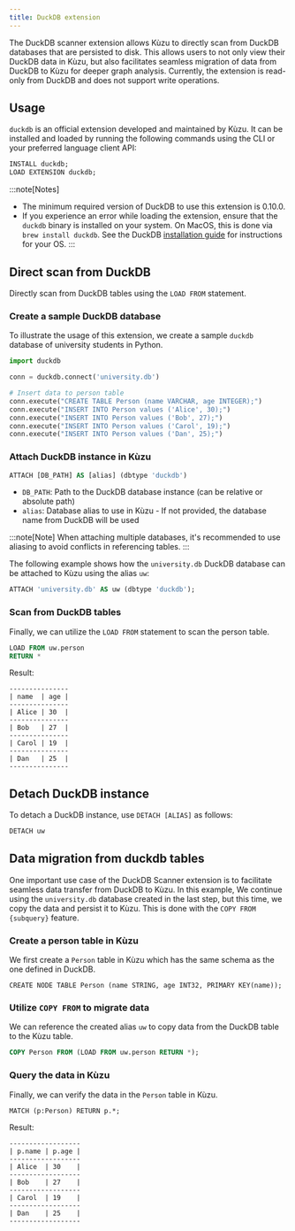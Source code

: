```yaml
---
title: DuckDB extension
---
```


The DuckDB scanner extension allows Kùzu to directly scan from DuckDB databases that are persisted to
disk. This allows users to not only view their DuckDB data in Kùzu, but also facilitates seamless
migration of data from DuckDB to Kùzu for deeper graph analysis. Currently, the extension is read-only
from DuckDB and does not support write operations.

## Usage

`duckdb` is an official extension developed and maintained by Kùzu.
It can be installed and loaded by running the following commands using the CLI or your preferred language
client API:

```sql
INSTALL duckdb;
LOAD EXTENSION duckdb;
```

:::note[Notes]
- The minimum required version of DuckDB to use this extension is 0.10.0.
- If you experience an error while loading the extension, ensure that the `duckdb` binary is installed
on your system. On MacOS, this is done via `brew install duckdb`. See the DuckDB
[installation guide](https://duckdb.org/docs/installation) for instructions for your OS.
:::

## Direct scan from DuckDB

Directly scan from DuckDB tables using the `LOAD FROM` statement.

### Create a sample DuckDB database

To illustrate the usage of this extension, we create a sample `duckdb` database of university
students in Python.

```py
import duckdb

conn = duckdb.connect('university.db')

# Insert data to person table
conn.execute("CREATE TABLE Person (name VARCHAR, age INTEGER);")
conn.execute("INSERT INTO Person values ('Alice', 30);")
conn.execute("INSERT INTO Person values ('Bob', 27);")
conn.execute("INSERT INTO Person values ('Carol', 19);")
conn.execute("INSERT INTO Person values ('Dan', 25);")
```

### Attach DuckDB instance in Kùzu

```sql
ATTACH [DB_PATH] AS [alias] (dbtype 'duckdb')
```

- `DB_PATH`: Path to the DuckDB database instance (can be relative or absolute path)
- `alias`: Database alias to use in Kùzu - If not provided, the database name from DuckDB will be used

:::note[Note]
When attaching multiple databases, it's recommended to use aliasing to avoid conflicts in
referencing tables.
:::

The following example shows how the `university.db` DuckDB database can be attached to Kùzu using
the alias `uw`:

```sql
ATTACH 'university.db' AS uw (dbtype 'duckdb');
```

### Scan from DuckDB tables

Finally, we can utilize the `LOAD FROM` statement to scan the person table.

```sql
LOAD FROM uw.person
RETURN *
```

Result:

```
---------------
| name  | age |
---------------
| Alice | 30  |
---------------
| Bob   | 27  |
---------------
| Carol | 19  |
---------------
| Dan   | 25  |
---------------
```

## Detach DuckDB instance

To detach a DuckDB instance, use `DETACH [ALIAS]` as follows:

```sql
DETACH uw
```

## Data migration from duckdb tables

One important use case of the DuckDB Scanner extension is to facilitate seamless data transfer from DuckDB to Kùzu.
In this example, We continue using the `university.db` database created in the last step, but this time,
we copy the data and persist it to Kùzu. This is done with the `COPY FROM {subquery}` feature.

### Create a person table in Kùzu

We first create a `Person` table in Kùzu which has the same schema as the one defined in DuckDB.

```cypher
CREATE NODE TABLE Person (name STRING, age INT32, PRIMARY KEY(name));
```

### Utilize `COPY FROM` to migrate data

We can reference the created alias `uw` to copy data from the DuckDB table to the Kùzu table.

```sql
COPY Person FROM (LOAD FROM uw.person RETURN *);
```

### Query the data in Kùzu

Finally, we can verify the data in the `Person` table in Kùzu.

```cypher
MATCH (p:Person) RETURN p.*;
```

Result:
```
------------------
| p.name | p.age |
------------------
| Alice  | 30    |
------------------
| Bob    | 27    |
------------------
| Carol  | 19    |
------------------
| Dan    | 25    |
------------------
```
